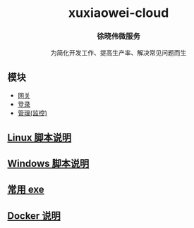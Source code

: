 <div align="center">
    <h1>xuxiaowei-cloud</h1>
    <h3>徐晓伟微服务</h3>
</div>

<p align="center">
  为简化开发工作、提高生产率、解决常见问题而生
</p>

## 模块

- [网关](./gateway)
- [登录](./passport)
- [管理(监控)](./admin-server)

## [Linux 脚本说明](./sh/README.md)

## [Windows 脚本说明](./winsw/README.md)

## [常用 exe](./exe/README.md)

## [Docker 说明](./docker/README.md)
